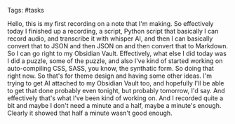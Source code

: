 Tags: #tasks

Hello, this is my first recording on a note that I'm making. So effectively today I finished up a recording, a script, Python script that basically I can record audio, and transcribe it with whisper AI, and then I can basically convert that to JSON and then JSON on and then convert that to Markdown. So I can go right to my Obsidian Vault. Effectively, what else I did today was I did a puzzle, some of the puzzle, and also I've kind of started working on auto-compiling CSS, SASS, you know, the synthatic form. So doing that right now. So that's for theme design and having some other ideas. I'm trying to get AI attached to my Obsidian Vault too, and hopefully I'll be able to get that done probably even tonight, but probably tomorrow, I'd say. And effectively that's what I've been kind of working on. And I recorded quite a bit and maybe I don't need a minute and a half, maybe a minute's enough. Clearly it showed that half a minute wasn't good enough.